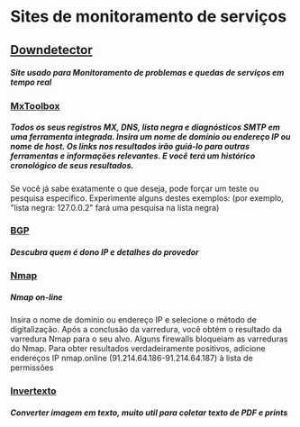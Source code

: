 # Sites de monitoramento de serviços

## [Downdetector](https://downdetector.com.br/)
##### Site usado para Monitoramento de problemas e quedas de serviços em tempo real


### [MxToolbox](https://mxtoolbox.com/)
##### Todos os seus registros MX, DNS, lista negra e diagnósticos SMTP em uma ferramenta integrada. Insira um nome de domínio ou endereço IP ou nome de host. Os links nos resultados irão guiá-lo para outras ferramentas e informações relevantes.  E você terá um histórico cronológico de seus resultados. 
Se você já sabe exatamente o que deseja, pode forçar um teste ou pesquisa específico.  Experimente alguns destes exemplos:
(por exemplo, "lista negra: 127.0.0.2" fará uma pesquisa na lista negra)

### [BGP](https://bgp.he.net/)
##### Descubra quem é dono IP e detalhes do provedor

### [Nmap](https://nmap.online/)
##### Nmap on-line
Insira o nome de domínio ou endereço IP e selecione o método de digitalização. Após a conclusão da varredura, você obtém o resultado da varredura Nmap para o seu alvo.
Alguns firewalls bloqueiam as varreduras do Nmap. Para obter resultados verdadeiramente positivos, adicione endereços IP nmap.online (91.214.64.186-91.214.64.187) à lista de permissões



### [Invertexto](https://www.invertexto.com/converter-imagem-em-texto)
##### Converter imagem em texto, muito util para coletar texto de PDF e prints
